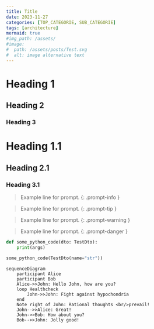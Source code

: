 ```yaml
---
title: Title
date: 2023-11-27
categories: [TOP_CATEGORIE, SUB_CATEGORIE]
tags: [architecture]
mermaid: true
#img_path: /assets/
#image:
#  path: /assets/posts/Test.svg
#  alt: image alternative text
---
```


# Heading 1
## Heading 2
### Heading 3
# Heading 1.1
## Heading 2.1
### Heading 3.1

> Example line for prompt.
{: .prompt-info }

> Example line for prompt.
{: .prompt-tip }

> Example line for prompt.
{: .prompt-warning }

> Example line for prompt.
{: .prompt-danger }

```python
def some_python_code(dto: TestDto):
    print(args)

some_python_code(TestDto(name="str"))
```
```mermaid
sequenceDiagram
    participant Alice
    participant Bob
    Alice->>John: Hello John, how are you?
    loop Healthcheck
        John->>John: Fight against hypochondria
    end
    Note right of John: Rational thoughts <br/>prevail!
    John-->>Alice: Great!
    John->>Bob: How about you?
    Bob-->>John: Jolly good!
```

